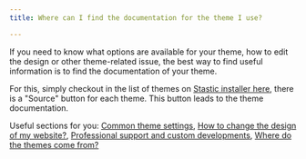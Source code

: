 ```yaml
---
title: Where can I find the documentation for the theme I use?

---
```

If you need to know what options are available for your theme, how to edit the design or other theme-related issue, the best way to find useful information is to find the documentation of your theme.

For this, simply checkout in the list of themes on [Stastic installer here](https://stastic.net/#/themes), there is a "Source" button for each theme. This button leads to the theme documentation.

Useful sections for you: [Common theme settings](/docs/common-theme-settings), [How to change the design of my website?](/docs/how-to-change-the-design-of-my-website), [Professional support and custom developments](/docs/professional-support-and-custom-developments), [Where do the themes come from?](/docs/where-do-the-themes-come-from)